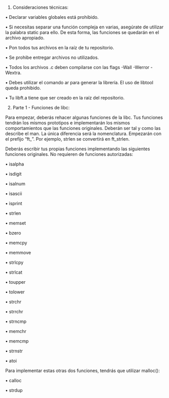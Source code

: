 1. Consideraciones técnicas:

• Declarar variables globales está prohibido.

• Si necesitas separar una función compleja en varias, asegúrate de utilizar la palabra
static para ello. De esta forma, las funciones se quedarán en el archivo apropiado.

• Pon todos tus archivos en la raíz de tu repositorio.

• Se prohibe entregar archivos no utilizados.

• Todos los archivos .c deben compilarse con las flags -Wall -Werror -Wextra.

• Debes utilizar el comando ar para generar la librería. El uso de libtool queda
prohibido.

• Tu libft.a tiene que ser creado en la raíz del repositorio.



2. Parte 1 - Funciones de libc:

Para empezar, deberás rehacer algunas funciones de la libc. Tus funciones tendrán los
mismos prototipos e implementarán los mismos comportamientos que las funciones originales. Deberán ser tal y como las describe el man. La única diferencia será la nomenclatura.
Empezarán con el prefijo “ft_”. Por ejemplo, strlen se convertirá en ft_strlen.

Deberás escribir tus propias funciones implementando las siguientes funciones originales. No requieren de funciones autorizadas:

• isalpha

• isdigit

• isalnum

• isascii

• isprint

• strlen

• memset

• bzero

• memcpy

• memmove

• strlcpy

• strlcat

• toupper

• tolower

• strchr

• strrchr

• strncmp

• memchr

• memcmp

• strnstr

• atoi

Para implementar estas otras dos funciones, tendrás que utilizar malloc():

• calloc

• strdup
